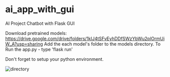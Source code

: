 # ai_app_with_gui
AI Project Chatbot with Flask GUI

Download pretrained models: https://drive.google.com/drive/folders/1kIJ4tSFvEyhDDfSWzYbWu2plOrmUiW_A?usp=sharing
Add the each model's folder to the models directory.
To Run the app.py - type 'flask run'

Don't forget to setup your python environment.

![directory](https://user-images.githubusercontent.com/44595982/220815257-d89ec805-4ccd-4117-a892-d7df0f801ade.jpg)
